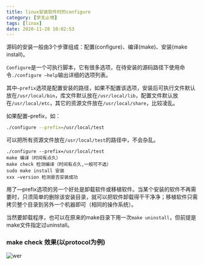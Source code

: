 ```yaml
---
title: linux安装软件时的configure
category: [学无止境]
tags: [linux]
date: 2020-11-28 10:02:53
---
```


源码的安装一般由3个步骤组成：配置(configure)、编译(make)、安装(make install)。

`Configure`是一个可执行脚本，它有很多选项，在待安装的源码路径下使用命令`./configure –help`输出详细的选项列表。

其中`–prefix`选项是配置安装的路径，如果不配置该选项，安装后可执行文件默认放在`/usr/local/bin`，库文件默认放在`/usr/local/lib`，配置文件默认放在`/usr/local/etc`，其它的资源文件放在`/usr/local/share`，比较凌乱。

如果配置–prefix，如：
```sh
./configure --prefix=/usr/local/test
```
可以把所有资源文件放在`/usr/local/test`的路径中，不会杂乱。
```
./configure --prefix=/usr/local/test
make 编译（时间有点久）
make check 检测编译（时间有点久,一般可不选）
sudo make install 安装
xxx —version 检测是否安装成功
```


用了—prefix选项的另一个好处是卸载软件或移植软件。当某个安装的软件不再需要时，只须简单的删除该安装目录，就可以把软件卸载得干干净净；移植软件只需拷贝整个目录到另外一个机器即可（相同的操作系统）。

当然要卸载程序，也可以在原来的make目录下用一次`make uninstall`，但前提是make文件指定过uninstall。


### make check 效果(以protocol为例)
![wer](http://image.jk-kj.com/mweb/2020/12/28/16091222754950wer.png)
